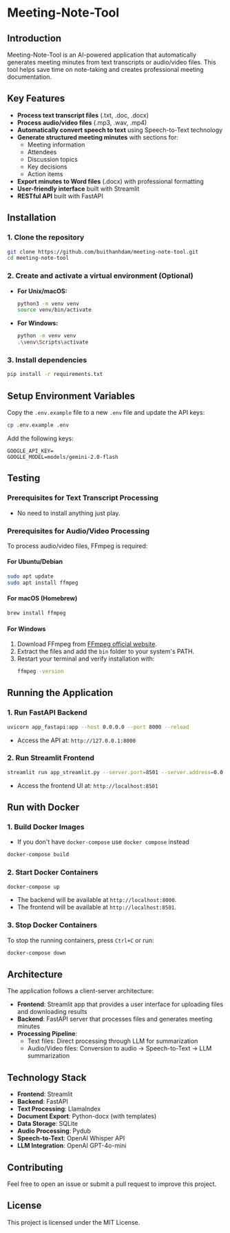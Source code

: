 # Meeting-Note-Tool

## Introduction

Meeting-Note-Tool is an AI-powered application that automatically generates meeting minutes from text transcripts or audio/video files. This tool helps save time on note-taking and creates professional meeting documentation.

## Key Features

- **Process text transcript files** (.txt, .doc, .docx)
- **Process audio/video files** (.mp3, .wav, .mp4)
- **Automatically convert speech to text** using Speech-to-Text technology
- **Generate structured meeting minutes** with sections for:
  - Meeting information
  - Attendees
  - Discussion topics
  - Key decisions
  - Action items
- **Export minutes to Word files** (.docx) with professional formatting
- **User-friendly interface** built with Streamlit
- **RESTful API** built with FastAPI

## Installation

### 1. Clone the repository

```bash
git clone https://github.com/buithanhdam/meeting-note-tool.git
cd meeting-note-tool
```

### 2. Create and activate a virtual environment (Optional)

- **For Unix/macOS:**
  ```bash
  python3 -m venv venv
  source venv/bin/activate
  ```
- **For Windows:**
  ```bash
  python -m venv venv
  .\venv\Scripts\activate
  ```

### 3. Install dependencies

```bash
pip install -r requirements.txt
```

## Setup Environment Variables

Copy the `.env.example` file to a new `.env` file and update the API keys:

```bash
cp .env.example .env
```

Add the following keys:

```plaintext
GOOGLE_API_KEY=
GOOGLE_MODEL=models/gemini-2.0-flash
```

## Testing

### Prerequisites for Text Transcript Processing

- No need to install anything just play.

### Prerequisites for Audio/Video Processing

To process audio/video files, FFmpeg is required:

#### For Ubuntu/Debian
```bash
sudo apt update
sudo apt install ffmpeg
```

#### For macOS (Homebrew)
```bash
brew install ffmpeg
```

#### For Windows
1. Download FFmpeg from [FFmpeg official website](https://ffmpeg.org/download.html).
2. Extract the files and add the `bin` folder to your system's PATH.
3. Restart your terminal and verify installation with:
   ```bash
   ffmpeg -version
   ```

## Running the Application

### 1. Run FastAPI Backend

```bash
uvicorn app_fastapi:app --host 0.0.0.0 --port 8000 --reload
```

- Access the API at: `http://127.0.0.1:8000`

### 2. Run Streamlit Frontend

```bash
streamlit run app_streamlit.py --server.port=8501 --server.address=0.0.0.0
```

- Access the frontend UI at: `http://localhost:8501`

## Run with Docker

### 1. Build Docker Images
- If you don't have `docker-compose` use `docker compose` instead
```bash
docker-compose build
```

### 2. Start Docker Containers

```bash
docker-compose up
```

- The backend will be available at `http://localhost:8000`.
- The frontend will be available at `http://localhost:8501`.

### 3. Stop Docker Containers

To stop the running containers, press `Ctrl+C` or run:

```bash
docker-compose down
```

## Architecture

The application follows a client-server architecture:

- **Frontend**: Streamlit app that provides a user interface for uploading files and downloading results
- **Backend**: FastAPI server that processes files and generates meeting minutes
- **Processing Pipeline**:
  - Text files: Direct processing through LLM for summarization
  - Audio/Video files: Conversion to audio → Speech-to-Text → LLM summarization

## Technology Stack

- **Frontend**: Streamlit
- **Backend**: FastAPI
- **Text Processing**: LlamaIndex
- **Document Export**: Python-docx (with templates)
- **Data Storage**: SQLite
- **Audio Processing**: Pydub
- **Speech-to-Text**: OpenAI Whisper API
- **LLM Integration**: OpenAI GPT-4o-mini

## Contributing

Feel free to open an issue or submit a pull request to improve this project.

## License

This project is licensed under the MIT License.